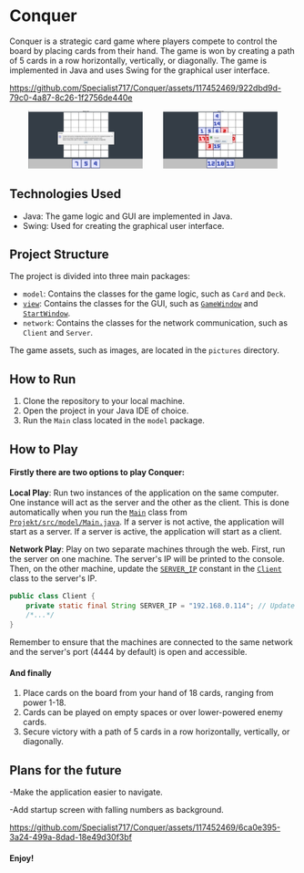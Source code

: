 # Conquer
Conquer is a strategic card game where players compete to control the board by placing cards from their hand. The game is won by creating a path of 5 cards in a row horizontally, vertically, or diagonally. The game is implemented in Java and uses Swing for the graphical user interface.

https://github.com/Specialist717/Conquer/assets/117452469/922dbd9d-79c0-4a87-8c26-1f2756de440e

<p align="center">
  <img alt="Starting message" src="./showcase/starting message.png" width="40%">
&nbsp; &nbsp; &nbsp; &nbsp;
  <img alt="End message" src="./showcase/ending message.png" width=40%>
</p>

## Technologies Used
- Java: The game logic and GUI are implemented in Java.
- Swing: Used for creating the graphical user interface.

## Project Structure
The project is divided into three main packages:

- `model`: Contains the classes for the game logic, such as `Card` and `Deck`.
- [`view`](command:_github.copilot.openSymbolInFile?%5B%22Projekt%2Fsrc%2Fview%2FGameWindow.java%22%2C%22view%22%5D "Projekt/src/view/GameWindow.java"): Contains the classes for the GUI, such as [`GameWindow`](command:_github.copilot.openSymbolInFile?%5B%22Projekt%2Fsrc%2Fview%2FGameWindow.java%22%2C%22GameWindow%22%5D "Projekt/src/view/GameWindow.java") and [`StartWindow`](command:_github.copilot.openSymbolInFile?%5B%22Projekt%2Fsrc%2Fview%2FStartWindow.java%22%2C%22StartWindow%22%5D "Projekt/src/view/StartWindow.java").
- `network`: Contains the classes for the network communication, such as `Client` and `Server`.

The game assets, such as images, are located in the `pictures` directory.

## How to Run
1. Clone the repository to your local machine.
2. Open the project in your Java IDE of choice.
3. Run the `Main` class located in the `model` package.

## How to Play
#### Firstly there are two options to play Conquer:

**Local Play**: Run two instances of the application on the same computer. One instance will act as the server and the other as the client. This is done automatically when you run the [`Main`](command:_github.copilot.openSymbolInFile?%5B%22Projekt%2Fsrc%2Fmodel%2FMain.java%22%2C%22Main%22%5D "Projekt/src/model/Main.java") class from [`Projekt/src/model/Main.java`](command:_github.copilot.openRelativePath?%5B%7B%22scheme%22%3A%22file%22%2C%22authority%22%3A%22%22%2C%22path%22%3A%22%2Fc%3A%2FUsers%2Flenovo%2FDesktop%2FProgramowanie%20-%20projekt%2FProjekt%2Fsrc%2Fmodel%2FMain.java%22%2C%22query%22%3A%22%22%2C%22fragment%22%3A%22%22%7D%5D "c:\Users\lenovo\Desktop\Programowanie - projekt\Projekt\src\model\Main.java"). If a server is not active, the application will start as a server. If a server is active, the application will start as a client.

**Network Play**: Play on two separate machines through the web. First, run the server on one machine. The server's IP will be printed to the console. Then, on the other machine, update the [`SERVER_IP`](command:_github.copilot.openSymbolInFile?%5B%22Projekt%2Fsrc%2Fnetwork%2FClient.java%22%2C%22SERVER_IP%22%5D "Projekt/src/network/Client.java") constant in the [`Client`](command:_github.copilot.openSymbolInFile?%5B%22Projekt%2Fsrc%2Fnetwork%2FClient.java%22%2C%22Client%22%5D "Projekt/src/network/Client.java") class to the server's IP.
```java
public class Client {
    private static final String SERVER_IP = "192.168.0.114"; // Update this to your server's IP
    /*...*/
}
```
Remember to ensure that the machines are connected to the same network and the server's port (4444 by default) is open and accessible.

#### And finally 
1. Place cards on the board from your hand of 18 cards, ranging from power 1-18.
2. Cards can be played on empty spaces or over lower-powered enemy cards.
3. Secure victory with a path of 5 cards in a row horizontally, vertically, or diagonally.

## Plans for the future
-Make the application easier to navigate.

-Add startup screen with falling numbers as background.
 
https://github.com/Specialist717/Conquer/assets/117452469/6ca0e395-3a24-499a-8dad-18e49d30f3bf
  
#### Enjoy! 
